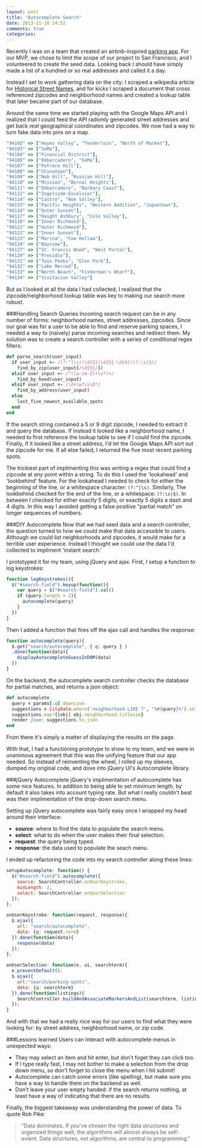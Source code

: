 ```yaml
---
layout: post
title: "Autocomplete Search"
date: 2013-11-16 14:52
comments: true
categories: 
---
```

Recently I was on a team that created an airbnb-inspired [parking app](http://eyepark.herokuapp.com). For our MVP, we chose to limit the scope of our project to San Francisco, and I volunteered to create the seed data. Looking back I should have simply made a list of a hundred or so real addresses and called it a day.

Instead I set to work gathering data on the city: I scraped a wikipedia article for [Historical Street Names](http://en.wikipedia.org/wiki/Etymologies_of_place_names_in_San_Francisco), and for kicks I scraped a document that cross referenced zipcodes and neighborhood names and created a lookup table that later became part of our database.

Around the same time we started playing with the Google Maps API and I realized that I could feed the API radomly generated street addresses and get back *real* geographical coordinates and zipcodes. We now had a way to turn fake data into pins on a map.

``` ruby
"94102" => ["Hayes Valley", "Tenderloin", "North of Market"],
"94103" => ["SoMa"],
"94104" => ["Financial District"],
"94105" => ["Embarcadero", "SoMa"],
"94107" => ["Potrero Hill"],
"94108" => ["Chinatown"],
"94109" => ["Nob Hill", "Russian Hill"],
"94110" => ["Mission", "Bernal Heights"],
"94111" => ["Embarcadero", "Barbary Coast"],
"94112" => ["Ingelside-Excelsior"],
"94114" => ["Castro", "Noe Valley"],
"94115" => ["Pacific Heights", "Western Addition", "Japantown"],
"94116" => ["Outer Sunset"],
"94117" => ["Haight Ashbury", "Cole Valley"],
"94118" => ["Inner Richmond"],
"94121" => ["Outer Richmond"],
"94122" => ["Inner Sunset"],
"94123" => ["Marina", "Cow Hollow"],
"94124" => ["Bayview"],
"94127" => ["St. Francis Wood", "West Portal"],
"94129" => ["Presidio"],
"94131" => ["Twin Peaks", "Glen Park"],
"94132" => ["Lake Merced"],
"94133" => ["North Beach", "Fisherman's Wharf"],
"94134" => ["Visitacion Valley"]
```

But as I looked at all the data I had collected, I realized that the zipcode/neighborhood lookup table was key to making our search more robust.

###Handling Search Queries
Incoming search request can be in any number of forms: neighborhood names, street addresses, zipcodes. Since our goal was for a user to be able to find and reserve parking spaces, I needed a way to (naively) parse incoming searches and redirect them. My solution was to create a search controller with a series of conditional regex filters:

``` ruby
def parse_search(user_input)
  if user_input =~ /(?:^|\s)(\d{5}|\d{5}-\d{4})(?:\s|$)/
    find_by_zip(user_input[/\d{5}/])
  elsif user_input =~ /^([a-zA-Z]+\s?)+/
    find_by_hood(user_input)
  elsif user_input =~ /\d+\w?\s\D*/
    find_by_address(user_input)
  else
    last_five_newest_available_spots
  end
end
```

If the search string contained a 5 or 9 digit zipcode, I needed to extract it and  query the database. If instead it looked like a neighborhood name, I needed to first reference the lookup table to see if I could find the zipcode. Finally, if it looked like a street address, I'd let the Google Maps API sort out the zipcode for me. If all else failed, I returned the five most recent parking spots.

The trickiest part of implimenting this was writing a regex that could find a zipcode at *any* point within a string. To do this I used the 'lookahead' and 'lookbehind' feature. For the lookahead I needed to check for either the beginning of the line, or a whitespace character: `(?:^|\s)`. Similarly, The lookbehind checked for the end of the line, or a whitespace: `(?:\s|$)`. In between I checked for either exactly 5 digits, or exactly 5 digits a dash and 4 digits. In this way I avoided getting a false positive "partial match" on longer sequences of numbers.

###DIY Autocomplete
Now that we had seed data and a search controller, the question turned to how we could make that data accessible to users. Although we could list neighborhoods and zipcodes, it would make for a terrible user experience. Instead I thought we could use the data I'd collected to impliment 'instant search.'

I prototyped it for my team, using jQuery and ajax. First, I setup a function to log keystrokes:
``` javascript
function logKeystrokes(){
  $("#search-field").keyup(function(){
    var query = $("#search-field").val()
    if (query.length > 2){
      autocomplete(query)
    }
  })
}
```

Then I added a function that fires off the ajax call and handles the response:

``` javascript
function autocomplete(query){
  $.get("search/autocomplete", { q: query } )
  .done(function(data){
    displayAutocompleteGuessInDOM(data)
  })
}
```

On the backend, the autocomplete search controller checks the database for partial matches, and returns a json object:

``` ruby
def autocomplete
  query = params[:q].downcase
  suggestions = CityData.where('neighborhood LIKE ?', "%#{query}%").select(:neighborhood)
  suggestions.map!{|obj| obj.neighborhood.titleize}
  render json: suggestions.to_json
end
```

From there it's simply a matter of displaying the results on the page.

With that, I had a functioning prototype to show to my team, and we were in unanimous agreement that this was the unifying feature that our app needed. So instead of reinventing the wheel, I rolled up my sleeves, dumped my original code, and dove into jQuery UI's Autocomplete library.

###jQuery Autocomplete
jQuery's implimentation of autocomplete has some nice features. In addition to being able to set minimum length, by default it also takes into account typing rate. But what I really couldn't beat was their implimentation of the drop-down search menu.

Setting up jQuery autocomplete was fairly easy once I wrapped my head around their interface:  
- **source**: where to find the data to populate the search menu.  
- **select**: what to do when the user makes their final selection.  
- **request**: the query being typed.  
- **response**: the data used to populate the seach menu.

I ended up refactoring the code into my search controller along these lines:

``` javascript
setupAutocomplete: function() {
  $("#search-field").autocomplete({
    source: SearchController.onUserKeystroke,
    minLength: 2,
    select: SearchController.onUserSelection
  });
},

onUserKeystroke: function(request, response){
  $.ajax({
    url: "search/autocomplete",
    data: {q: request.term}
  }).done(function(data){
    response(data)
  });
},

onUserSelection: function(e, ui, searchterm){
  e.preventDefault();
  $.ajax({
    url:"search/parking-spots",
    data: {q: searchterm}
  }).done(function(listings){
    SearchController.buildAndAssociateMarkersAndList(searchterm, listings)
  });
}
```

And with that we had a really nice way for our users to find what they were looking for: by street address, neighborhood name, or zip code.

###Lessons learned
Users can interact with autocomplete menus in unexpected ways:  
- They may select an item and hit enter, but don't foget they can click too.  
- If I type really fast, I may not bother to make a selection from the drop down menu, so don't forget to close the menu when I hit submit!  
- Autocomplete can catch some errors (like spelling), but make sure you have a way to handle them on the backend as well.  
- Don't leave your user empty handed: if the search returns nothing, at least have a way of indicating that there are no results.  

Finally, the biggest takeaway was understanding the power of data. To quote Rob Pike: 
> "Data dominates. If you've chosen the right data structures and organized things well, the algorithms will almost always be self-evient. Data structures, not algorithms, are central to programming."